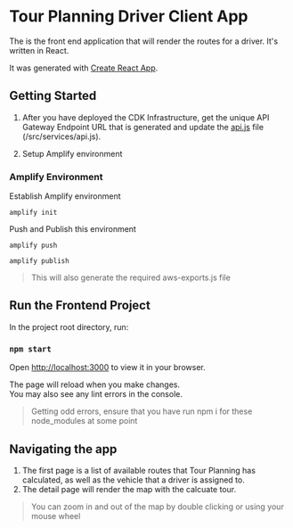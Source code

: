# Tour Planning Driver Client App

The is the front end application that will render the routes for a driver.  It's written in React.

It was generated with [Create React App](https://github.com/facebook/create-react-app).

## Getting Started

1.  After you have deployed the CDK Infrastructure, get the unique API Gateway Endpoint URL that is generated and update the [api.js](/src/services/api.js) file (/src/services/api.js).

1. Setup Amplify environment

### Amplify Environment

Establish Amplify environment

    amplify init

Push and Publish this environment

    amplify push

    amplify publish

> This will also generate the required aws-exports.js file


## Run the Frontend Project

In the project root directory, run:

### `npm start`

Open [http://localhost:3000](http://localhost:3000) to view it in your browser.

The page will reload when you make changes.\
You may also see any lint errors in the console.

> Getting odd errors, ensure that you have run npm i for these node_modules at some point

## Navigating the app

1. The first page is a list of available routes that Tour Planning has calculated, as well as the vehicle that a driver is assigned to.
1. The detail page will render the map with the calcuate tour.  

> You can zoom in and out of the map by double clicking or using your mouse wheel
